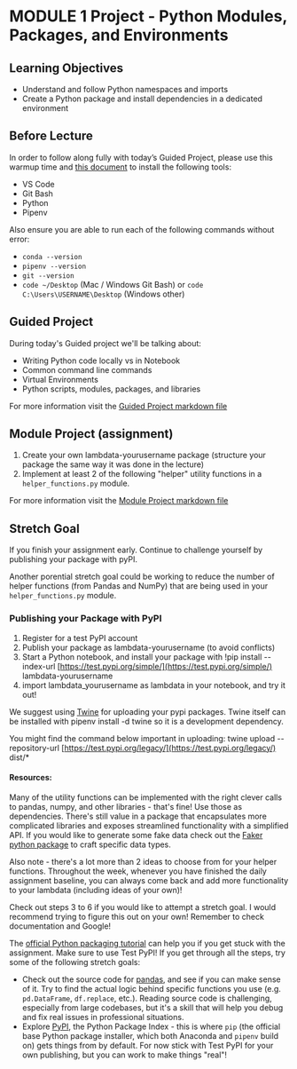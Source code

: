 # MODULE 1 Project - Python Modules, Packages, and Environments

## **Learning Objectives**
* Understand and follow Python namespaces and imports
* Create a Python package and install dependencies in a dedicated environment

## **Before Lecture**

In order to follow along fully with today’s Guided Project, please use this warmup time and [this document](https://github.com/LambdaSchool/DS-Unit-3-Setup) to install the following tools:

- VS Code
- Git Bash
- Python
- Pipenv

Also ensure you are able to run each of the following commands without error:

- `conda --version`
- `pipenv --version`
- `git --version`
- `code ~/Desktop` (Mac / Windows Git Bash) or `code C:\Users\USERNAME\Desktop` (Windows other)

## Guided Project

During today's Guided project we'll be talking about:

- Writing Python code locally vs in Notebook
- Common command line commands
- Virtual Environments
- Python scripts, modules, packages, and libraries

For more information visit the [Guided Project markdown file](https://github.com/ryanleeallred/DS-Unit-3-Sprint-1-Software-Engineering/blob/main/module1-python-modules-packages-and-environments/guided-project.md)

## Module Project (assignment)


1) Create your own lambdata-yourusername package (structure your package the same way it was done in the lecture)  
2) Implement at least 2 of the following "helper" utility functions in a `helper_functions.py` module.

For more information visit the [Module Project markdown file](https://github.com/ryanleeallred/DS-Unit-3-Sprint-1-Software-Engineering/blob/main/module1-python-modules-packages-and-environments/assignment.md)

## Stretch Goal 

If you finish your assignment early. Continue to challenge yourself by publishing your package with pyPI.

Another porential stretch goal could be working to reduce the number of helper functions (from Pandas and NumPy) that are being used in your `helper_functions.py` module.

### Publishing your Package with PyPI

1. Register for a test PyPI account
2. Publish your package as lambdata-yourusername (to avoid conflicts)
3. Start a Python notebook, and install your package with !pip install --index-url [https://test.pypi.org/simple/](https://test.pypi.org/simple/) lambdata-yourusername
4. import lambdata_yourusername as lambdata in your notebook, and try it out!

We suggest using [Twine](https://pypi.org/project/twine/#:~:text=Twine%20is%20a%20utility%20for,and%20links%20to%20additional%20resources.) for uploading your pypi packages. Twine itself can be installed with pipenv install -d twine so it is a development dependency.

You might find the command below important in uploading: twine upload --repository-url [https://test.pypi.org/legacy/](https://test.pypi.org/legacy/) dist/*

#### Resources:

Many of the utility functions can be implemented with the right clever calls to pandas, numpy, and other libraries - that's fine! Use those as dependencies. There's still value in a package that encapsulates more complicated libraries and exposes streamlined functionality with a simplified API. If you would like to generate some fake data check out the [Faker python package](https://faker.readthedocs.io/en/master/) to craft specific data types.

Also note - there's a lot more than 2 ideas to choose from for your helper functions. Throughout the week, whenever you have finished the daily assignment baseline, you can always come back and add more functionality to your lambdata (including ideas of your own)!

Check out steps 3 to 6 if you would like to attempt a stretch goal. I would recommend trying to figure this out on your own! Remember to check documentation and Google!

The [official Python packaging tutorial](https://packaging.python.org/tutorials/packaging-projects/) can help you if you get stuck with the assignment. Make sure to use Test PyPI! If you get through all the steps, try some of the following stretch goals:


* Check out the source code for [pandas](https://github.com/pandas-dev/pandas), and see if you can make sense of it. Try to find the actual logic behind specific functions you use (e.g. `pd.DataFrame`, `df.replace`, etc.). Reading source code is challenging, especially from large codebases, but it's a skill that will help you debug and fix real issues in professional situations.
* Explore [PyPI](https://pypi.org/), the Python Package Index - this is where `pip` (the official base Python package installer, which both Anaconda and `pipenv` build on) gets things from by default. For now stick with Test PyPI for your own publishing, but you can work to make things "real"!
